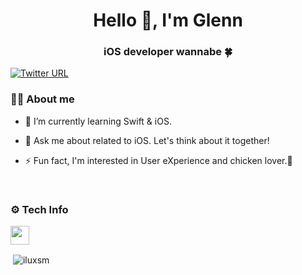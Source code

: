 <h1 align="center">Hello 👋, I'm Glenn</h1>
<h3 align="center">iOS developer wannabe 🍀</h3>

[![Twitter URL](https://img.shields.io/twitter/url?label=Be%20frineds%20with%20%40iluxsm&style=social&url=https%3A%2F%2Ftwitter.com%2Filuxsm)](https://twitter.com/iluxsm)
</br>

### 👨‍💻 About me
- 🌱 I’m currently learning Swift & iOS.

- 💬 Ask me about related to iOS. Let's think about it together!

- ⚡ Fun fact, I'm interested in User eXperience and chicken lover.🤭
</br>

### ⚙️ Tech Info
<code><img height="30" src="https://www.vectorlogo.zone/logos/swift/swift-horizontal.svg"></code>
<p>&nbsp;<img align="center" src="https://github-readme-stats.vercel.app/api?username=iluxsm&show_icons=true&locale=en" alt="iluxsm" /></p>


